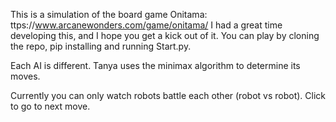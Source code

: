 This is a simulation of the board game Onitama: ttps://www.arcanewonders.com/game/onitama/
I had a great time developing this, and I hope you get a kick out of it. 
You can play by cloning the repo, pip installing and running Start.py.

Each AI is different. Tanya uses the minimax algorithm to determine its moves.

Currently you can only watch robots battle each other (robot vs robot). Click to go to next move.
